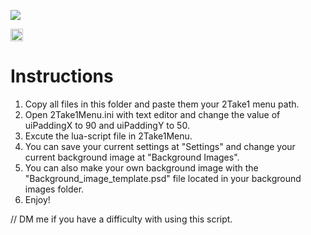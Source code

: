 <p dir="auto"><img src="https://capsule-render.vercel.app/api?type=waving&amp;color=auto&amp;height=300&amp;section=header&amp;text=Exhibition&amp;fontSize=90&amp;animation=fadeIn&amp;fontAlignY=38&amp;desc=A%20Lua-Scripted%20Theme%20For%202Take1Menu%20by%20Vestir.#0848&amp;descAlignY=51&amp;descAlign=62" style="max-width: 100%;"></a></p>

<img src="https://i.imgur.com/Z5JufVf.png" width="20px" height="20px"> 
<h1>Instructions</h1>

1. Copy all files in this folder and paste them your 2Take1 menu path.
2. Open 2Take1Menu.ini with text editor and change the value of uiPaddingX to 90 and uiPaddingY to 50.
3. Excute the lua-script file in 2Take1Menu.
4. You can save your current settings at "Settings" and change your current background image at "Background Images".
5. You can also make your own background image with the "Background_image_template.psd" file located in your background images folder.
6. Enjoy!

// DM me if you have a difficulty with using this script.

